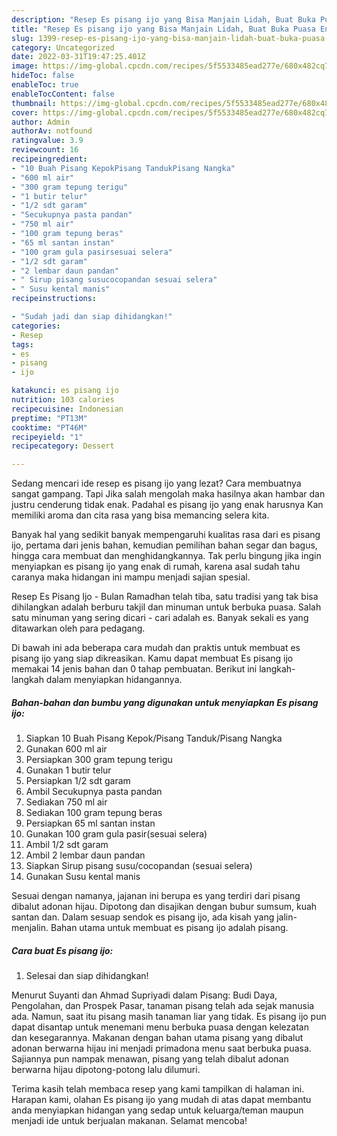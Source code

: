 ```yaml
---
description: "Resep Es pisang ijo yang Bisa Manjain Lidah, Buat Buka Puasa Enak"
title: "Resep Es pisang ijo yang Bisa Manjain Lidah, Buat Buka Puasa Enak"
slug: 1399-resep-es-pisang-ijo-yang-bisa-manjain-lidah-buat-buka-puasa-enak
category: Uncategorized
date: 2022-03-31T19:47:25.401Z
image: https://img-global.cpcdn.com/recipes/5f5533485ead277e/680x482cq70/es-pisang-ijo-foto-resep-utama.jpg
hideToc: false
enableToc: true
enableTocContent: false
thumbnail: https://img-global.cpcdn.com/recipes/5f5533485ead277e/680x482cq70/es-pisang-ijo-foto-resep-utama.jpg
cover: https://img-global.cpcdn.com/recipes/5f5533485ead277e/680x482cq70/es-pisang-ijo-foto-resep-utama.jpg
author: Admin
authorAv: notfound
ratingvalue: 3.9
reviewcount: 16
recipeingredient:
- "10 Buah Pisang KepokPisang TandukPisang Nangka"
- "600 ml air"
- "300 gram tepung terigu"
- "1 butir telur"
- "1/2 sdt garam"
- "Secukupnya pasta pandan"
- "750 ml air"
- "100 gram tepung beras"
- "65 ml santan instan"
- "100 gram gula pasirsesuai selera"
- "1/2 sdt garam"
- "2 lembar daun pandan"
- " Sirup pisang susucocopandan sesuai selera"
- " Susu kental manis"
recipeinstructions:

- "Sudah jadi dan siap dihidangkan!"
categories:
- Resep
tags:
- es
- pisang
- ijo

katakunci: es pisang ijo 
nutrition: 103 calories
recipecuisine: Indonesian
preptime: "PT13M"
cooktime: "PT46M"
recipeyield: "1"
recipecategory: Dessert

---
```



Sedang mencari ide resep es pisang ijo yang lezat? Cara membuatnya sangat gampang. Tapi Jika salah mengolah maka hasilnya akan hambar dan justru cenderung tidak enak. Padahal es pisang ijo yang enak harusnya Kan memiliki aroma dan cita rasa yang bisa memancing selera kita.


Banyak hal yang sedikit banyak mempengaruhi kualitas rasa dari es pisang ijo, pertama dari jenis bahan, kemudian pemilihan bahan segar dan bagus, hingga cara membuat dan menghidangkannya. Tak perlu bingung jika ingin menyiapkan es pisang ijo yang enak di rumah, karena asal sudah tahu caranya maka hidangan ini mampu menjadi sajian spesial.

Resep Es Pisang Ijo - Bulan Ramadhan telah tiba, satu tradisi yang tak bisa dihilangkan adalah berburu takjil dan minuman untuk berbuka puasa. Salah satu minuman yang sering dicari - cari adalah es. Banyak sekali es yang ditawarkan oleh para pedagang.


Di bawah ini ada beberapa cara mudah dan praktis untuk membuat es pisang ijo yang siap dikreasikan. Kamu dapat membuat Es pisang ijo memakai 14 jenis bahan dan 0 tahap pembuatan. Berikut ini langkah-langkah dalam menyiapkan hidangannya.

<!--inarticleads1-->

##### Bahan-bahan dan bumbu yang digunakan untuk menyiapkan Es pisang ijo:

1. Siapkan 10 Buah Pisang Kepok/Pisang Tanduk/Pisang Nangka
1. Gunakan 600 ml air
1. Persiapkan 300 gram tepung terigu
1. Gunakan 1 butir telur
1. Persiapkan 1/2 sdt garam
1. Ambil Secukupnya pasta pandan
1. Sediakan 750 ml air
1. Sediakan 100 gram tepung beras
1. Persiapkan 65 ml santan instan
1. Gunakan 100 gram gula pasir(sesuai selera)
1. Ambil 1/2 sdt garam
1. Ambil 2 lembar daun pandan
1. Siapkan  Sirup pisang susu/cocopandan (sesuai selera)
1. Gunakan  Susu kental manis


Sesuai dengan namanya, jajanan ini berupa es yang terdiri dari pisang dibalut adonan hijau. Dipotong dan disajikan dengan bubur sumsum, kuah santan dan. Dalam sesuap sendok es pisang ijo, ada kisah yang jalin-menjalin. Bahan utama untuk membuat es pisang ijo adalah pisang. 

<!--inarticleads2-->

##### Cara buat Es pisang ijo:


1. Selesai dan siap dihidangkan!

Menurut Suyanti dan Ahmad Supriyadi dalam Pisang: Budi Daya, Pengolahan, dan Prospek Pasar, tanaman pisang telah ada sejak manusia ada. Namun, saat itu pisang masih tanaman liar yang tidak. Es pisang ijo pun dapat disantap untuk menemani menu berbuka puasa dengan kelezatan dan kesegarannya. Makanan dengan bahan utama pisang yang dibalut adonan berwarna hijau ini menjadi primadona menu saat berbuka puasa. Sajiannya pun nampak menawan, pisang yang telah dibalut adonan berwarna hijau dipotong-potong lalu dilumuri. 

Terima kasih telah membaca resep yang kami tampilkan di halaman ini. Harapan kami, olahan Es pisang ijo yang mudah di atas dapat membantu anda menyiapkan hidangan yang sedap untuk keluarga/teman maupun menjadi ide untuk berjualan makanan. Selamat mencoba!
